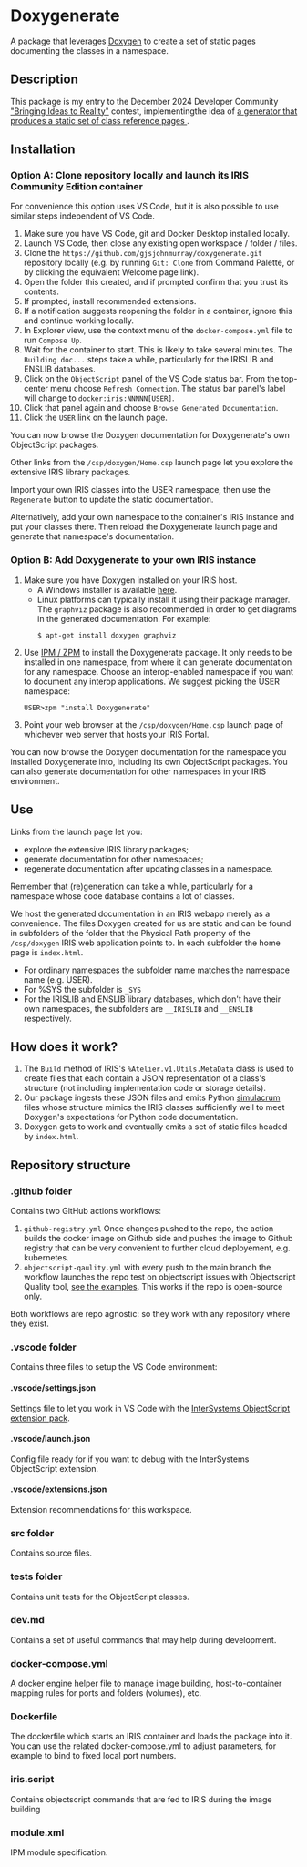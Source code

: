  # Doxygenerate
A package that leverages [Doxygen](https://www.doxygen.nl/) to create a set of static pages documenting the classes in a namespace.

## Description
This package is my entry to the December 2024 Developer Community ["Bringing Ideas to Reality"](https://openexchange.intersystems.com/contest/39) contest, implementingthe idea of  [a generator that produces a static set of class reference pages ](https://ideas.intersystems.com/ideas/DPI-I-188).

## Installation

### Option A: Clone repository locally and launch its IRIS Community Edition container

For convenience this option uses VS Code, but it is also possible to use similar steps independent of VS Code.

1. Make sure you have VS Code, git and Docker Desktop installed locally.
2. Launch VS Code, then close any existing open workspace / folder / files.
3. Clone the `https://github.com/gjsjohnmurray/doxygenerate.git` repository locally (e.g. by running `Git: Clone` from Command Palette, or by clicking the equivalent Welcome page link).
4. Open the folder this created, and if prompted confirm that you trust its contents.
5. If prompted, install recommended extensions.
6. If a notification suggests reopening the folder in a container, ignore this and continue working locally.
7. In Explorer view, use the context menu of the `docker-compose.yml` file to run `Compose Up`.
8. Wait for the container to start. This is likely to take several minutes. The `Building doc...` steps take a while, particularly for the IRISLIB and ENSLIB databases.
9. Click on the `ObjectScript` panel of the VS Code status bar. From the top-center menu choose `Refresh Connection`. The status bar panel's label will change to `docker:iris:NNNNN[USER]`.
10. Click that panel again and choose `Browse Generated Documentation`.
11. Click the `USER` link on the launch page.

You can now browse the Doxygen documentation for Doxygenerate's own ObjectScript packages.

Other links from the `/csp/doxygen/Home.csp` launch page let you explore the extensive IRIS library packages.

Import your own IRIS classes into the USER namespace, then use the `Regenerate` button to update the static documentation.

Alternatively, add your own namespace to the container's IRIS instance and put your classes there. Then reload the Doxygenerate launch page and generate that namespace's documentation.

### Option B: Add Doxygenerate to your own IRIS instance
1. Make sure you have Doxygen installed on your IRIS host.
    - A Windows installer is available [here](https://www.doxygen.nl/download.html).
    - Linux platforms can typically install it using their package manager. The `graphviz` package is also recommended in order to get diagrams in the generated documentation. For example:
        ```
        $ apt-get install doxygen graphviz
        ```
2. Use [IPM / ZPM](https://github.com/intersystems/ipm) to install the Doxygenerate package. It only needs to be installed in one namespace, from where it can generate documentation for any namespace. Choose an interop-enabled namespace if you want to document any interop applications. We suggest picking the USER namespace:
    ```
    USER>zpm "install Doxygenerate"
    ```
3. Point your web browser at the `/csp/doxygen/Home.csp` launch page of whichever web server that hosts your IRIS Portal.

You can now browse the Doxygen documentation for the namespace you installed Doxygenerate into, including its own ObjectScript packages. You can also generate documentation for other namespaces in your IRIS environment.

## Use
Links from the launch page let you:
- explore the extensive IRIS library packages;
- generate documentation for other namespaces;
- regenerate documentation after updating classes in a namespace.

Remember that (re)generation can take a while, particularly for a namespace whose code database contains a lot of classes.

We host the generated documentation in an IRIS webapp merely as a convenience. The files Doxygen created for us are static and can be found in subfolders of the folder that the Physical Path property of the `/csp/doxygen` IRIS web application points to. In each subfolder the home page is `index.html`.
- For ordinary namespaces the subfolder name matches the namespace name (e.g. USER).
- For %SYS the subfolder is `_SYS`
- For the IRISLIB and ENSLIB library databases, which don't have their own namespaces, the subfolders are `__IRISLIB` and `__ENSLIB` respectively.

## How does it work?
1. The `Build` method of IRIS's `%Atelier.v1.Utils.MetaData` class is used to create files that each contain a JSON representation of a class's structure (not including implementation code or storage details).
2. Our package ingests these JSON files and emits Python [simulacrum](https://en.wikipedia.org/wiki/Simulacrum) files whose structure mimics the IRIS classes sufficiently well to meet Doxygen's expectations for Python code documentation.
3. Doxygen gets to work and eventually emits a set of static files headed by `index.html`.

## Repository structure

### .github folder

Contains two GitHub actions workflows:
1. `github-registry.yml`
    Once changes pushed to the repo, the action builds the docker image on Github side and pushes the image to Github registry that can be very convenient to further cloud deployement, e.g. kubernetes.
2. `objectscript-qaulity.yml`
    with every push to the main branch the workflow launches the repo test on objectscript issues with Objectscript Quality tool, [see the examples](https://community.objectscriptquality.com/projects?sort=-analysis_date). This works if the repo is open-source only.

Both workflows are repo agnostic: so they work with any repository where they exist.

### .vscode folder
Contains three files to setup the VS Code environment:

#### .vscode/settings.json

Settings file to let you work in VS Code with the [InterSystems ObjectScript extension pack](https://marketplace.visualstudio.com/items?itemName=intersystems-community.objectscript-pack).

#### .vscode/launch.json

Config file ready for if you want to debug with the InterSystems ObjectScript extension.

#### .vscode/extensions.json

Extension recommendations for this workspace.

### src folder

Contains source files.

### tests folder
Contains unit tests for the ObjectScript classes.

### dev.md

Contains a set of useful commands that may help during development.

### docker-compose.yml

A docker engine helper file to manage image building, host-to-container mapping rules for ports and folders (volumes), etc.

### Dockerfile

The dockerfile which starts an IRIS container and loads the package into it. You can use the related docker-compose.yml to adjust parameters, for example to bind to fixed local port numbers.

### iris.script

Contains objectscript commands that are fed to IRIS during the image building

### module.xml

IPM module specification.
